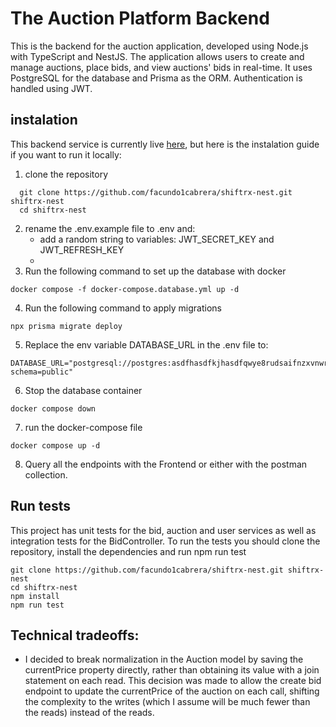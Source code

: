 # The Auction Platform Backend
This is the backend for the auction application, developed using Node.js with TypeScript and NestJS. The application allows users to create and manage auctions, place bids, and view auctions' bids in real-time. It uses PostgreSQL for the database and Prisma as the ORM. Authentication is handled using JWT.

## instalation

This backend service is currently live [here](https://shiftrx-nest-production-10c1.up.railway.app/health-check), but here is the instalation guide if you want to run it locally:

1) clone the repository
```
  git clone https://github.com/facundo1cabrera/shiftrx-nest.git shiftrx-nest
  cd shiftrx-nest
```

2) rename the .env.example file to .env and:
    - add a random string to variables: JWT_SECRET_KEY and JWT_REFRESH_KEY
    -  
4) Run the following command to set up the database with docker
```
docker compose -f docker-compose.database.yml up -d
```

4) Run the following command to apply migrations
```
npx prisma migrate deploy
```

5) Replace the env variable DATABASE_URL in the .env file to:
```
DATABASE_URL="postgresql://postgres:asdfhasdfkjhasdfqwye8rudsaifnzxvnwrglkz@postgres:5432/shiftdb?schema=public"
```
6) Stop the database container
```
docker compose down
```

7) run the docker-compose file
```
docker compose up -d
```

8) Query all the endpoints with the Frontend or either with the postman collection.


## Run tests

This project has unit tests for the bid, auction and user services as well as integration tests for the BidController.
To run the tests you should clone the repository, install the dependencies and run npm run test
```
git clone https://github.com/facundo1cabrera/shiftrx-nest.git shiftrx-nest
cd shiftrx-nest
npm install
npm run test
```

## Technical tradeoffs:
- I decided to break normalization in the Auction model by saving the currentPrice property directly, rather than obtaining its value with a join statement on each read. This decision was made to allow the create bid endpoint to update the currentPrice of the auction on each call, shifting the complexity to the writes (which I assume will be much fewer than the reads) instead of the reads.
